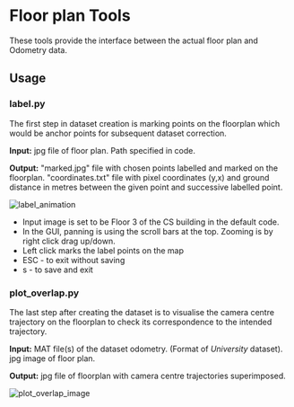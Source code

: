# Floor plan Tools
These tools provide the interface between the actual floor plan and Odometry data.

## Usage

### label.py
The first step in dataset creation is marking points on the floorplan which would be anchor points for subsequent dataset correction.

**Input:** jpg file of floor plan. Path specified in code.

**Output:** "marked.jpg" file with chosen points labelled and marked on the floorplan. "coordinates.txt" file with pixel coordinates (y,x) and ground distance in metres between the given point and successive labelled point.

![label_animation](https://github.com/AaltoVision/indoorLocalization/blob/master/Part1/label_animation.gif)

* Input image is set to be Floor 3 of the CS building in the default code.
* In the GUI, panning is using the scroll bars at the top. Zooming is by right click drag up/down.
* Left click marks the label points on the map
* ESC - to exit without saving
* s - to save and exit

### plot_overlap.py
The last step after creating the dataset is to visualise the camera centre trajectory on the floorplan to check its correspondence to the intended trajectory. 

**Input:** MAT file(s) of the dataset odometry. (Format of *University* dataset). jpg image of floor plan.

**Output:** jpg file of floorplan with camera centre trajectories superimposed.

![plot_overlap_image](https://github.com/AaltoVision/indoorLocalization/blob/master/Part1/plot_overlap_image.jpg)
